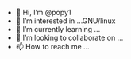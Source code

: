 - 👋 Hi, I’m @popy1
- 👀 I’m interested in ...GNU/linux
- 🌱 I’m currently learning ...
- 💞️ I’m looking to collaborate on ...
- 📫 How to reach me ...

<!---
popy133/popy133 is a ✨ special ✨ repository because its `README.md` (this file) appears on your GitHub profile.
You can click the Preview link to take a look at your changes.
--->
